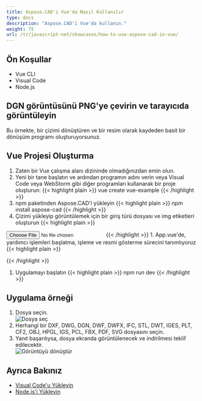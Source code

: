 ```yaml
---
title: Aspose.CAD'i Vue'da Nasıl Kullanılır
type: docs
description: "Aspose.CAD'i Vue'da kullanın."
weight: 75
url: /tr/javascript-net/showcases/how-to-use-aspose-cad-in-vue/
---
```


## Ön Koşullar
- Vue CLI
- Visual Code
- Node.js

## DGN görüntüsünü PNG'ye çevirin ve tarayıcıda görüntüleyin

Bu örnekte, bir çizimi dönüştüren ve bir resim olarak kaydeden basit bir dönüşüm programı oluşturuyorsunuz.

## Vue Projesi Oluşturma

1. Zaten bir Vue çalışma alanı dizininde olmadığınızdan emin olun.
1. Yeni bir tane başlatın ve ardından programın adını verin veya Visual Code veya WebStorm gibi diğer programları kullanarak bir proje oluşturun:
{{< highlight plain >}}
vue create vue-example
{{< /highlight >}}
1. npm paketinden Aspose.CAD'i yükleyin
{{< highlight plain >}}
npm install aspose-cad
{{< /highlight >}}
1. Çizimi yükleyip görüntülemek için bir giriş türü dosyası ve img etiketleri oluşturun
{{< highlight plain >}}
<input id="file" type="file">
<img id="image" />
{{< /highlight >}}
1. App.vue'de, yardımcı işlemleri başlatma, işleme ve resmi gösterme sürecini tanımlıyoruz
{{< highlight plain >}}
<script>
import {Drawing, PngOptions} from "aspose-cad";

export default{
  beforeCreate: function () {
    //montaj sürecini başlatmak için gerekli
    let recaptchaScript = document.createElement('script')
    recaptchaScript.setAttribute('src', '/node_modules/aspose-cad/dotnet.js')
    document.head.appendChild(recaptchaScript)

    let dotnet;
  },
  mounted() {
    window.addEventListener('load', this.onWindowLoad)
  },
  methods: {
    async onWindowLoad() {
      
      console.log("WASM yükleniyor...");
      await dotnet.boot();
      console.log("WASM yüklendi");

      document.querySelector('input').addEventListener('change', function() {
            const reader = new FileReader();
            reader.onload = function() {

              let arrayBuffer = this.result;
              let array = new Uint8Array(arrayBuffer);

              // YÜKLE
              let file = Image.load(array);
              console.log(file);

              // KAYDET
              let exportedFilePromise = Image.save(array, new PngOptions());
              exportedFilePromise.then(exportedFile => {
                console.log(exportedFile);

                let urlCreator = window.URL || window.webkitURL;
                let blob = new Blob([exportedFile], { type: 'application/octet-stream' });
                let imageUrl = urlCreator.createObjectURL(blob);
                document.querySelector("#image").src = imageUrl;
              });
            }

            reader.readAsArrayBuffer(this.files[0]);
          },
          false);
    },
  },
}
</script>

<template>
  <header>
    <img alt="Vue logosu" class="logo" src="./assets/logo.svg" width="125" height="125" />
    <p>Vue için aspose.cad örneği.</p>
  </header>

  <main>
    <input id="file" type="file">
    <br/>
    <img id="image" />
  </main>
</template>

<style scoped>
header {
  line-height: 1.5;
}
main{
  text-align: center;
}

.logo {
  display: block;
  margin: 0 auto 2rem;
}

@media (min-width: 1024px) {
  header {
    display: flex;
    place-items: center;
    padding-right: calc(var(--section-gap) / 2);
  }


  header .wrapper {
    display: flex;
    place-items: flex-start;
    flex-wrap: wrap;
  }
}
</style>
{{< /highlight >}}
1. Uygulamayı başlatın
{{< highlight plain >}}
npm run dev
{{< /highlight >}}

## Uygulama örneği

1. Dosya seçin.<br>
![Dosya seç](/_assets/javascript-net/vue/choose-file.png)<br>
1. Herhangi bir DXF, DWG, DGN, DWF, DWFX, IFC, STL, DWT, IGES, PLT, CF2, OBJ, HPGL, IGS, PCL, FBX, PDF, SVG dosyasını seçin.
1. Yanıt başarılıysa, dosya ekranda görüntülenecek ve indirilmesi teklif edilecektir.<br>
![Görüntüyü dönüştür](/_assets/javascript-net/vue/convert-image.png)<br>

## Ayrıca Bakınız

- [Visual Code'u Yükleyin](https://code.visualstudio.com/)
- [Node.js'i Yükleyin](https://nodejs.org/en/)

